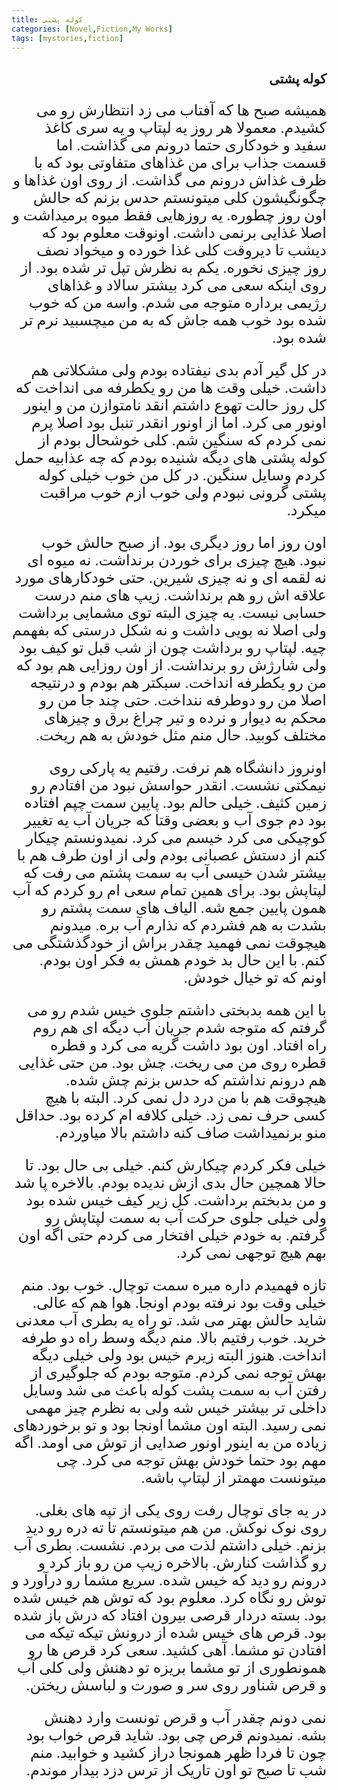 ```yaml
---
title: کوله پشتی
categories: [Novel,Fiction,My Works]
tags: [mystories,fiction]
---
```


<style type="text/css"> 
@font-face { font-family: 'Roya'; src: url('../../roya.ttf'); } 
p { font-family: Roya; direction: rtl; font-size:24px; } 
ul {direction:rtl;}
h2 {direction:rtl;}
</style> 

## کوله پشتی


همیشه صبح ها که آفتاب می زد انتظارش رو می کشیدم. معمولا هر روز یه لپتاپ و یه سری کاغذ سفید و خودکاری حتما درونم می گذاشت. اما قسمت جذاب برای من غذاهای متفاوتی بود که با ظرف غذاش درونم می گذاشت. از روی اون غذاها و چگونگیشون کلی ميتونستم حدس بزنم که حالش اون روز چطوره. یه روزهایی فقط میوه برمیداشت و اصلا غذایی برنمی داشت. اونوقت معلوم بود که دیشب تا دیروقت کلی غذا خورده و میخواد نصف روز چیزی نخوره. یکم به نظرش تپل تر شده بود. از روی اینکه سعی می کرد بیشتر سالاد و غذاهای رژیمی برداره متوجه می شدم. واسه من که خوب شده بود خوب همه جاش که به من میچسبید نرم تر شده بود. 

در کل گیر آدم بدی نیفتاده بودم ولی مشکلاتی هم داشت. خیلی وقت ها من رو یکطرفه می انداخت که کل روز حالت تهوع داشتم انقد نامتوازن من و اینور اونور می کرد. اما از اونور انقدر تنبل بود اصلا پرم نمی کردم که سنگین شم. کلی خوشحال بودم از کوله پشتی های دیگه شنیده بودم که چه عذابیه حمل کردم وسایل سنگین. در کل من خوب خیلی کوله پشتی گرونی نبودم ولی خوب ازم خوب مراقبت میکرد. 

اون روز اما روز دیگری بود. از صبح حالش خوب نبود. هیچ چیزی برای خوردن برنداشت. نه میوه ای نه لقمه ای و نه چیزی شیرین. حتی خودکارهای مورد علاقه اش رو هم برنداشت. زیپ های منم درست حسابی نیست. یه چیزی البته توی مشمایی برداشت ولی اصلا نه بویی داشت و نه شکل درستی که بفهمم چیه. لپتاپ رو برداشت چون از شب قبل تو کیف بود ولی شارژش رو برنداشت. از اون روزایی هم بود که من رو یکطرفه انداخت. سبکتر هم بودم و درنتیجه اصلا من رو دوطرفه ننداخت. حتی چند جا من رو محکم به دیوار و نرده و تیر چراغ برق و چیزهای مختلف کوبید. حال منم مثل خودش به هم ریخت. 

اونروز دانشگاه هم نرفت. رفتیم یه پارکی روی نیمکتی نشست. انقدر حواسش نبود من افتادم رو زمین کثیف. خیلی حالم بود. پایین سمت چپم افتاده بود دم جوی آب و بعضی وقتا که جریان آب یه تغییر کوچیکی می کرد خیسم می کرد. نمیدونستم چیکار کنم از دستش عصبانی بودم ولی از اون طرف هم با بیشتر شدن خیسی آب به سمت پشتم می رفت که لپتاپش بود. برای همین تمام سعی ام رو کردم که آب همون پایین جمع شه. الیاف های سمت پشتم رو بشدت به هم فشردم که نذارم آب بره. میدونم هیچوقت نمی فهمید چقدر براش از خودگذشتگی می کنم. با این حال بد خودم همش به فکر اون بودم. اونم که تو خیال خودش.

با این همه بدبختی داشتم جلوی خیس شدم رو می گرفتم که متوجه شدم جریان آب دیگه ای هم روم راه افتاد. اون بود داشت گریه می کرد و قطره قطره روی من می ریخت. چش بود. من حتی غذایی هم درونم نداشتم که حدس بزنم چش شده. هیچوقت هم با من درد دل نمی کرد. البته با هیچ کسی حرف نمی زد. خیلی کلافه ام کرده بود. حداقل منو برنمیداشت صاف کنه داشتم بالا میاوردم. 

خیلی فکر کردم چیکارش کنم. خیلی بی حال بود. تا حالا همچین حال بدی ازش ندیده بودم. بالاخره پا شد و من بدبختم برداشت. کل زیر کیف خیس شده بود ولی خیلی جلوی حرکت آب به سمت لپتاپش رو گرفتم. به خودم خیلی افتخار می کردم حتی اگه اون بهم هیچ توجهی نمی کرد. 

تازه فهمیدم داره میره سمت توچال. خوب بود. منم خیلی وقت بود نرفته بودم اونجا. هوا هم که عالی. شاید حالش بهتر می شد. تو راه یه بطری آب معدنی خرید. خوب رفتیم بالا. منم دیگه وسط راه دو طرفه انداخت. هنوز البته زیرم خیس بود ولی خیلی دیگه بهش توجه نمی کردم. متوجه بودم که جلوگیری از رفتن آب به سمت پشت کوله باعث می شد وسایل داخلی تر بیشتر خیس شه ولی به نظرم چیز مهمی نمی رسید. البته اون مشما اونجا بود و تو برخوردهای زیاده من به اینور اونور صدایی از توش می اومد. اگه مهم بود حتما خودش بهش توجه می کرد. چی میتونست مهمتر از لپتاپ باشه. 

در یه جای توچال رفت روی یکی از تپه های بغلی. روی نوک نوکش. من هم میتونستم تا ته دره رو دید بزنم. خیلی داشتم لذت می بردم. نشست. بطری آب رو گذاشت کنارش. بالاخره زیپ من رو باز کرد و درونم رو دید که خیس شده. سریع مشما رو درآورد و توش رو نگاه کرد. معلوم بود که توش هم خیس شده بود. بسته دردار قرصی بیرون افتاد که درش باز شده بود. قرص های خیس شده از درونش تیکه تیکه می افتادن تو مشما. آهی کشید. سعی کرد قرص ها رو همونطوری از تو مشما بریزه تو دهنش ولی کلی آب و قرص شناور روی سر و صورت و لباسش ریختن. 

نمی دونم چقدر آب و قرص تونست وارد دهنش بشه. نمیدونم قرص چی بود. شاید قرص خواب بود چون تا فردا ظهر همونجا دراز کشید و خوابید. منم شب تا صبح تو اون تاریک از ترس دزد بیدار موندم. 



